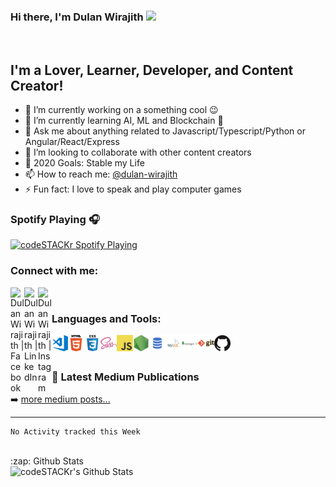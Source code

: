 ### Hi there, I'm Dulan Wirajith <img src="https://media.giphy.com/media/hvRJCLFzcasrR4ia7z/giphy.gif" width="25px">

<!-- [![Website](https://img.shields.io/website?label=codeSTACKr.com&style=for-the-badge&url=https%3A%2F%2Fcodestackr.com)](https://codestackr.com)
[![Twitter Follow](https://img.shields.io/twitter/follow/codeSTACKr?color=1DA1F2&logo=twitter&style=for-the-badge)](https://twitter.com/intent/follow?original_referer=https%3A%2F%2Fgithub.com%2FcodeSTACKr&screen_name=codeSTACKr) -->

<br>

## I'm a Lover, Learner, Developer, and Content Creator!

- 🔭 I’m currently working on a something cool 😉
- 🌱 I’m currently learning AI, ML and Blockchain 🤣
- 💬 Ask me about anything related to Javascript/Typescript/Python or Angular/React/Express
- 👯 I’m looking to collaborate with other content creators
- 🥅 2020 Goals: Stable my Life
- 📫 How to reach me: [@dulan-wirajith][linkedin]
- ⚡ Fun fact: I love to speak and play computer games

### Spotify Playing 🎧
[<img src="https://now-playing-codestackr.vercel.app/api/spotify-playing" alt="codeSTACKr Spotify Playing" width="350" />](https://open.spotify.com/user/swyqyimdc12jajde4vpwd2x1b)

### Connect with me:

[<img align="left" alt="Dulan Wirajith | Facebook" width="22px" src="https://cdn.jsdelivr.net/npm/simple-icons@v3/icons/facebook.svg" />][facebook]
[<img align="left" alt="Dulan Wirajith | LinkedIn" width="22px" src="https://cdn.jsdelivr.net/npm/simple-icons@v3/icons/linkedin.svg" />][linkedin]
[<img align="left" alt="Dulan Wirajith | Instagram" width="22px" src="https://cdn.jsdelivr.net/npm/simple-icons@v3/icons/medium.svg" />][medium]

<br />

### Languages and Tools:

<img align="left" alt="Visual Studio Code" width="26px" src="https://raw.githubusercontent.com/github/explore/80688e429a7d4ef2fca1e82350fe8e3517d3494d/topics/visual-studio-code/visual-studio-code.png" />
<img align="left" alt="HTML5" width="26px" src="https://raw.githubusercontent.com/github/explore/80688e429a7d4ef2fca1e82350fe8e3517d3494d/topics/html/html.png" />
<img align="left" alt="CSS3" width="26px" src="https://raw.githubusercontent.com/github/explore/80688e429a7d4ef2fca1e82350fe8e3517d3494d/topics/css/css.png" />
<img align="left" alt="Sass" width="26px" src="https://raw.githubusercontent.com/github/explore/80688e429a7d4ef2fca1e82350fe8e3517d3494d/topics/sass/sass.png" />
<img align="left" alt="JavaScript" width="26px" src="https://raw.githubusercontent.com/github/explore/80688e429a7d4ef2fca1e82350fe8e3517d3494d/topics/javascript/javascript.png" />
<img align="left" alt="Node.js" width="26px" src="https://raw.githubusercontent.com/github/explore/80688e429a7d4ef2fca1e82350fe8e3517d3494d/topics/nodejs/nodejs.png" />
<img align="left" alt="SQL" width="26px" src="https://raw.githubusercontent.com/github/explore/80688e429a7d4ef2fca1e82350fe8e3517d3494d/topics/sql/sql.png" />
<img align="left" alt="MySQL" width="26px" src="https://raw.githubusercontent.com/github/explore/80688e429a7d4ef2fca1e82350fe8e3517d3494d/topics/mysql/mysql.png" />
<img align="left" alt="MongoDB" width="26px" src="https://raw.githubusercontent.com/github/explore/80688e429a7d4ef2fca1e82350fe8e3517d3494d/topics/mongodb/mongodb.png" />
<img align="left" alt="Git" width="26px" src="https://raw.githubusercontent.com/github/explore/80688e429a7d4ef2fca1e82350fe8e3517d3494d/topics/git/git.png" />
<img align="left" alt="GitHub" width="26px" src="https://raw.githubusercontent.com/github/explore/78df643247d429f6cc873026c0622819ad797942/topics/github/github.png" />

<br />
<br />

### 📕 Latest Medium Publications

<!-- BLOG-POST-LIST:START -->
<!-- BLOG-POST-LIST:END -->

<!-- BLOG-POST-LIST:START -->
<!-- - [Review Analysing Application using NLP — Part 1](https://medium.com/analytics-vidhya/review-analysing-application-using-nlp-part-1-98cb45bf1779)
- [How Machines Communicate with us?](https://chatbotslife.com/how-machines-communicate-with-us-78d7170c8199)
- [Brief description about Spring, Spring Boot, and Spring MVC](https://medium.com/@dulanwirajith/brief-description-about-spring-spring-boot-and-spring-mvc-e65ac973dd1e) -->
<!-- BLOG-POST-LIST:END -->

➡️ [more medium posts...](https://medium.com/@dulanwirajith)

---

<!--START_SECTION:waka-->
```text
No Activity tracked this Week
```
<!--END_SECTION:waka-->

<br>
<summary>:zap: Github Stats</summary>

<img align="left" alt="codeSTACKr's Github Stats" src="https://github-readme-stats.codestackr.vercel.app/api?username=DulanWirajith&show_icons=true&hide_border=true" />



[facebook]: https://www.facebook.com/dulan.wirajith
[medium]: https://medium.com/@dulanwirajith
[linkedin]: https://www.linkedin.com/in/dulan-wirajith
